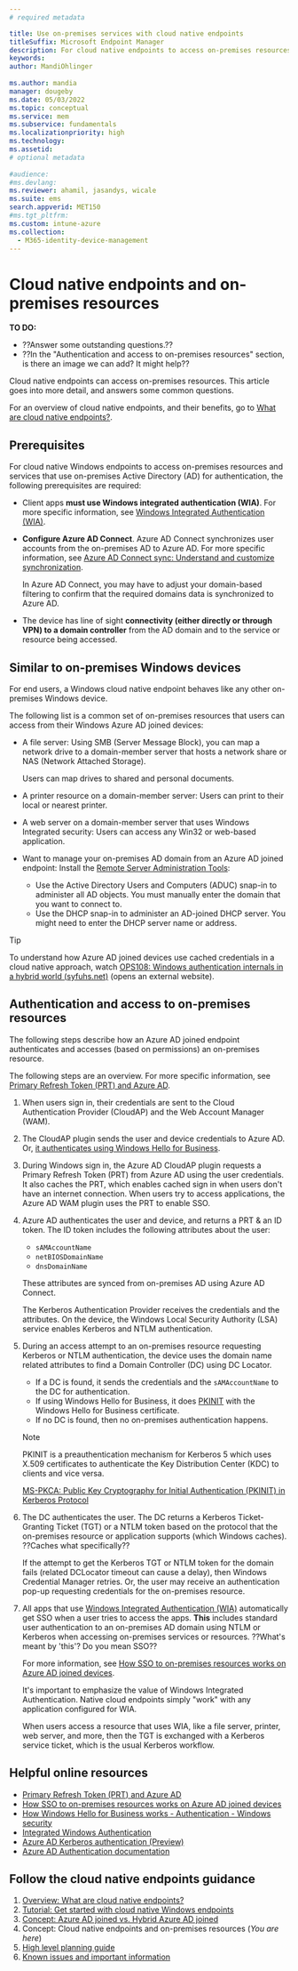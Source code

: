 ```yaml
---
# required metadata

title: Use on-premises services with cloud native endpoints
titleSuffix: Microsoft Endpoint Manager
description: For cloud native endpoints to access on-premises resources, such as file servers, printers, and web servers, use Windows integrated authentication (WIA) and Azure AD Connect.
keywords:
author: MandiOhlinger
  
ms.author: mandia
manager: dougeby
ms.date: 05/03/2022
ms.topic: conceptual
ms.service: mem
ms.subservice: fundamentals
ms.localizationpriority: high
ms.technology:
ms.assetid: 
# optional metadata
 
#audience:
#ms.devlang:
ms.reviewer: ahamil, jasandys, wicale
ms.suite: ems
search.appverid: MET150
#ms.tgt_pltfrm:
ms.custom: intune-azure
ms.collection:
  - M365-identity-device-management
---
```


# Cloud native endpoints and on-premises resources

**TO DO:**

- ??Answer some outstanding questions.??
- ??In the "Authentication and access to on-premises resources" section, is there an image we can add? It might help??

Cloud native endpoints can access on-premises resources. This article goes into more detail, and answers some common questions.

For an overview of cloud native endpoints, and their benefits, go to [What are cloud native endpoints?](cloud-native-endpoints-overview.md).

## Prerequisites

For cloud native Windows endpoints to access on-premises resources and services that use on-premises Active Directory (AD) for authentication, the following prerequisites are required:

- Client apps **must use Windows integrated authentication (WIA)**. For more specific information, see [Windows Integrated Authentication (WIA)](/aspnet/web-api/overview/security/integrated-windows-authentication).

- **Configure Azure AD Connect**. Azure AD Connect synchronizes user accounts from the on-premises AD to Azure AD. For more specific information, see [Azure AD Connect sync: Understand and customize synchronization](/azure/active-directory/hybrid/how-to-connect-sync-whatis).

  In Azure AD Connect, you may have to adjust your domain-based filtering to confirm that the required domains data is synchronized to Azure AD.

- The device has line of sight **connectivity (either directly or through VPN) to a domain controller** from the AD domain and to the service or resource being accessed.

## Similar to on-premises Windows devices

For end users, a Windows cloud native endpoint behaves like any other on-premises Windows device. 

The following list is a common set of on-premises resources that users can access from their Windows Azure AD joined devices:

- A file server: Using SMB (Server Message Block), you can map a network drive to a domain-member server that hosts a network share or NAS (Network Attached Storage).

  Users can map drives to shared and personal documents.

- A printer resource on a domain-member server: Users can print to their local or nearest printer.
- A web server on a domain-member server that uses Windows Integrated security: Users can access any Win32 or web-based application.
- Want to manage your on-premises AD domain from an Azure AD joined endpoint: Install the [Remote Server Administration Tools](https://www.microsoft.com/download/details.aspx?id=45520):

  - Use the Active Directory Users and Computers (ADUC) snap-in to administer all AD objects. You must manually enter the domain that you want to connect to.
  - Use the DHCP snap-in to administer an AD-joined DHCP server. You might need to enter the DHCP server name or address.

> [!TIP]
> To understand how Azure AD joined devices use cached credentials in a cloud native approach, watch [OPS108: Windows authentication internals in a hybrid world (syfuhs.net)](https://syfuhs.net/ops108-windows-authentication-internals-in-a-hybrid-world) (opens an external website).

## Authentication and access to on-premises resources

The following steps describe how an Azure AD joined endpoint authenticates and accesses (based on permissions) an on-premises resource.

The following steps are an overview. For more specific information, see [Primary Refresh Token (PRT) and Azure AD](/azure/active-directory/devices/concept-primary-refresh-token).

1. When users sign in, their credentials are sent to the Cloud Authentication Provider (CloudAP) and the Web Account Manager (WAM).

2. The CloudAP plugin sends the user and device credentials to Azure AD. Or, [it authenticates using Windows Hello for Business](/windows/security/identity-protection/hello-for-business/hello-how-it-works-authentication).

3. During Windows sign in, the Azure AD CloudAP plugin requests a Primary Refresh Token (PRT) from Azure AD using the user credentials. It also caches the PRT, which enables cached sign in when users don't have an internet connection. When users try to access applications, the Azure AD WAM plugin uses the PRT to enable SSO.

4. Azure AD authenticates the user and device, and returns a PRT & an ID token. The ID token includes the following attributes about the user:

    - `sAMAccountName`
    - `netBIOSDomainName`
    - `dnsDomainName`

    These attributes are synced from on-premises AD using Azure AD Connect.

    The Kerberos Authentication Provider receives the credentials and the attributes. On the device, the Windows Local Security Authority (LSA) service enables Kerberos and NTLM authentication.

5. During an access attempt to an on-premises resource requesting Kerberos or NTLM authentication, the device uses the domain name related attributes to find a Domain Controller (DC) using DC Locator.

    - If a DC is found, it sends the credentials and the `sAMAccountName` to the DC for authentication.
    - If using Windows Hello for Business, it does [PKINIT](/openspecs/windows_protocols/ms-pkca/d0cf1763-3541-4008-a75f-a577fa5e8c5b) with the Windows Hello for Business certificate.
    - If no DC is found, then no on-premises authentication happens.

    > [!NOTE]
    > PKINIT is a preauthentication mechanism for Kerberos 5 which uses X.509 certificates to authenticate the Key Distribution Center (KDC) to clients and vice versa.
    > 
    > [MS-PKCA: Public Key Cryptography for Initial Authentication (PKINIT) in Kerberos Protocol](/openspecs/windows_protocols/ms-pkca/d0cf1763-3541-4008-a75f-a577fa5e8c5b)

6. The DC authenticates the user. The DC returns a Kerberos Ticket-Granting Ticket (TGT) or a NTLM token based on the protocol that the on-premises resource or application supports (which Windows caches). ??Caches what specifically??

    If the attempt to get the Kerberos TGT or NTLM token for the domain fails (related DCLocator timeout can cause a delay), then Windows Credential Manager retries. Or, the user may receive an authentication pop-up requesting credentials for the on-premises resource.

7. All apps that use [Windows Integrated Authentication (WIA)](/aspnet/web-api/overview/security/integrated-windows-authentication) automatically get SSO when a user tries to access the apps. **This** includes standard user authentication to an on-premises AD domain using NTLM or Kerberos when accessing on-premises services or resources. ??What's meant by 'this'? Do you mean SSO??

    For more information, see [How SSO to on-premises resources works on Azure AD joined devices](/azure/active-directory/devices/azuread-join-sso).

    It's important to emphasize the value of Windows Integrated Authentication. Native cloud endpoints simply "work" with any application configured for WIA.

    When users access a resource that uses WIA, like a file server, printer, web server, and more, then the TGT is exchanged with a Kerberos service ticket, which is the usual Kerberos workflow.

## Helpful online resources

- [Primary Refresh Token (PRT) and Azure AD](/azure/active-directory/devices/concept-primary-refresh-token)
- [How SSO to on-premises resources works on Azure AD joined devices](/azure/active-directory/devices/azuread-join-sso)
- [How Windows Hello for Business works - Authentication - Windows security](/windows/security/identity-protection/hello-for-business/hello-how-it-works-authentication)
- [Integrated Windows Authentication](/aspnet/web-api/overview/security/integrated-windows-authentication)
- [Azure AD Kerberos authentication (Preview)](/azure/active-directory/authentication/how-to-authentication-kerberos)
- [Azure AD Authentication documentation](/azure/active-directory/authentication/)

## Follow the cloud native endpoints guidance

1. [Overview: What are cloud native endpoints?](cloud-native-endpoints-overview.md)
2. [Tutorial: Get started with cloud native Windows endpoints](cloud-native-windows-endpoints.md)
3. [Concept: Azure AD joined vs. Hybrid Azure AD joined](azure-ad-joined-hybrid-azure-ad-joined.md)
4. Concept: Cloud native endpoints and on-premises resources (*You are here*)
5. [High level planning guide](cloud-native-endpoints-planning-guide.md)
6. [Known issues and important information](cloud-native-endpoints-known-issues.md)
